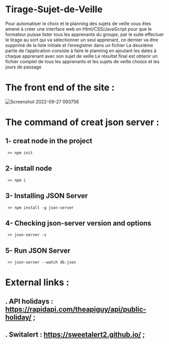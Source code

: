 # Tirage-Sujet-de-Veille
Pour automatiser le choix et le planning des sujets de veille vous êtes amené à créer une interface web en Html/CSS/JavaScript pour que le formateur puisse lister tous les apprenants du groupe,
par le suite effectuer le tirage au sort qui va sélectionner un seul apprenant, ce dernier va être supprimé de la liste initiale et l’enregistrer dans un fichier La deuxième partie de l’application consiste à faire le planning en ajoutant les dates à chaque apprenant avec son sujet de veille Le résultat final est obtenir un fichier complet de tous les apprenants et les sujets de veille choisis et les jours de passage

# The front end of the site :
![Screenshot 2022-09-27 093756](https://user-images.githubusercontent.com/94124850/192477153-3c915f51-9ba0-4ebb-9646-83e30292aad1.png)

# The command of creat json server :
  ## 1- creat node in the project 
     >> npm init 
  ## 2- install node 
     >> npm i 
  ## 3- Installing JSON Server
     >> npm install -g json-server
  ## 4- Checking json-server version and options
     >> json-server -v
  ## 5- Run JSON Server 
     >> json-server --watch db.json
# External links :

## . API holidays : https://rapidapi.com/theapiguy/api/public-holiday/ ;
## . Switalert : https://sweetalert2.github.io/ ;
